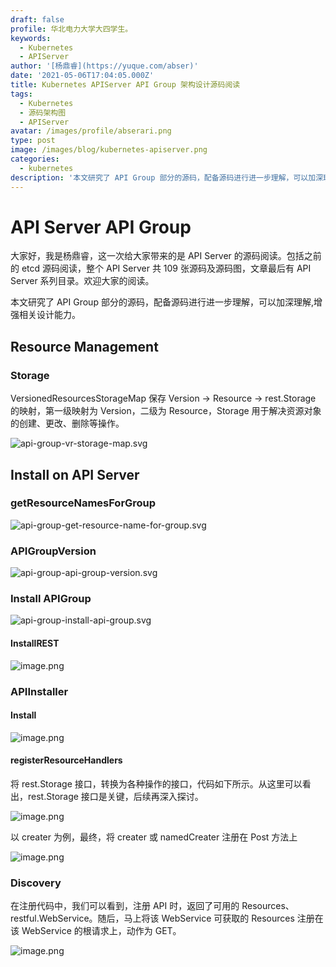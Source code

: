 ```yaml
---
draft: false
profile: 华北电力大学大四学生。
keywords:
  - Kubernetes
  - APIServer
author: '[杨鼎睿](https://yuque.com/abser)'
date: '2021-05-06T17:04:05.000Z'
title: Kubernetes APIServer API Group 架构设计源码阅读
tags:
  - Kubernetes
  - 源码架构图
  - APIServer
avatar: /images/profile/abserari.png
type: post
image: /images/blog/kubernetes-apiserver.png
categories:
  - kubernetes
description: '本文研究了 API Group 部分的源码，配备源码进行进一步理解，可以加深理解,增强相关设计能力。'
---
```


# API Server API Group

大家好，我是杨鼎睿，这一次给大家带来的是 API Server 的源码阅读。包括之前的 etcd 源码阅读，整个 API Server 共 109 张源码及源码图，文章最后有 API Server 系列目录。欢迎大家的阅读。

本文研究了 API Group 部分的源码，配备源码进行进一步理解，可以加深理解,增强相关设计能力。

## Resource Management

### Storage

VersionedResourcesStorageMap 保存 Version -&gt; Resource -&gt; rest.Storage 的映射，第一级映射为 Version，二级为 Resource，Storage 用于解决资源对象的创建、更改、删除等操作。

![api-group-vr-storage-map.svg](../.gitbook/assets/3.png)

## Install on API Server

### getResourceNamesForGroup

![api-group-get-resource-name-for-group.svg](../.gitbook/assets/4.png)

### APIGroupVersion

![api-group-api-group-version.svg](../.gitbook/assets/5.png)

### Install APIGroup

![api-group-install-api-group.svg](../.gitbook/assets/6.png)

#### InstallREST

![image.png](../.gitbook/assets/7.png)

### APIInstaller

#### Install

![image.png](../.gitbook/assets/8.png)

#### registerResourceHandlers

将 rest.Storage 接口，转换为各种操作的接口，代码如下所示。从这里可以看出，rest.Storage 接口是关键，后续再深入探讨。

![image.png](../.gitbook/assets/9.png)

以 creater 为例，最终，将 creater 或 namedCreater 注册在 Post 方法上

![image.png](../.gitbook/assets/10.png)

### Discovery

在注册代码中，我们可以看到，注册 API 时，返回了可用的 Resources、restful.WebService。随后，马上将该 WebService 可获取的 Resources 注册在该 WebService 的根请求上，动作为 GET。

![image.png](../.gitbook/assets/11.png)

